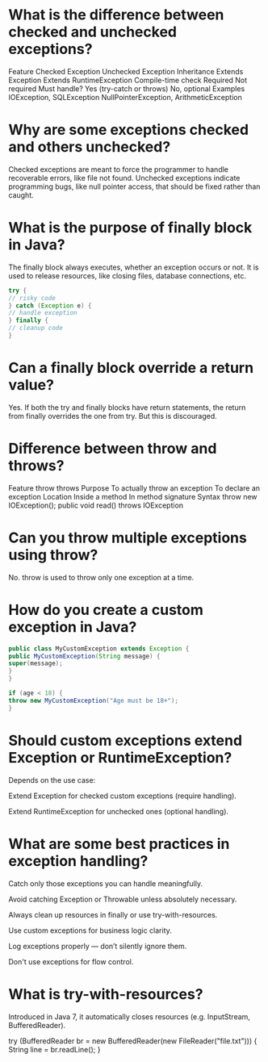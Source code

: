 # What is the difference between checked and unchecked exceptions?

Feature Checked Exception Unchecked Exception
Inheritance Extends Exception Extends RuntimeException
Compile-time check Required Not required
Must handle? Yes (try-catch or throws) No, optional
Examples IOException, SQLException NullPointerException, ArithmeticException

# Why are some exceptions checked and others unchecked?

Checked exceptions are meant to force the programmer to handle recoverable errors, like file not found. Unchecked exceptions indicate programming bugs, like null pointer access, that should be fixed rather than caught.

# What is the purpose of finally block in Java?

The finally block always executes, whether an exception occurs or not. It is used to release resources, like closing files, database connections, etc.

```java
try {
// risky code
} catch (Exception e) {
// handle exception
} finally {
// cleanup code
}
```

# Can a finally block override a return value?

Yes. If both the try and finally blocks have return statements, the return from finally overrides the one from try. But this is discouraged.

# Difference between throw and throws?

Feature throw throws
Purpose To actually throw an exception To declare an exception
Location Inside a method In method signature
Syntax throw new IOException(); public void read() throws IOException

# Can you throw multiple exceptions using throw?

No. throw is used to throw only one exception at a time.

# How do you create a custom exception in Java?

```java
public class MyCustomException extends Exception {
public MyCustomException(String message) {
super(message);
}
}

if (age < 18) {
throw new MyCustomException("Age must be 18+");
}
```

# Should custom exceptions extend Exception or RuntimeException?

Depends on the use case:

Extend Exception for checked custom exceptions (require handling).

Extend RuntimeException for unchecked ones (optional handling).

# What are some best practices in exception handling?

Catch only those exceptions you can handle meaningfully.

Avoid catching Exception or Throwable unless absolutely necessary.

Always clean up resources in finally or use try-with-resources.

Use custom exceptions for business logic clarity.

Log exceptions properly — don’t silently ignore them.

Don't use exceptions for flow control.

# What is try-with-resources?

Introduced in Java 7, it automatically closes resources (e.g. InputStream, BufferedReader).

try (BufferedReader br = new BufferedReader(new FileReader("file.txt"))) {
String line = br.readLine();
}
